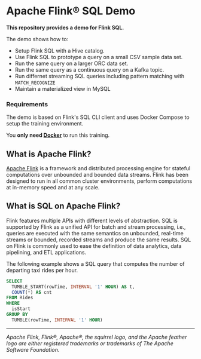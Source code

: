 # Apache Flink® SQL Demo

**This repository provides a demo for Flink SQL.**

The demo shows how to:

* Setup Flink SQL with a Hive catalog.
* Use Flink SQL to prototype a query on a small CSV sample data set.
* Run the same query on a larger ORC data set.
* Run the same query as a continuous query on a Kafka topic.
* Run differnet streaming SQL queries including pattern matching with `MATCH_RECOGNIZE`
* Maintain a materialized view in MySQL

### Requirements

The demo is based on Flink's SQL CLI client and uses Docker Compose to setup the training environment.

You **only need [Docker](https://www.docker.com/)** to run this training. </br>

## What is Apache Flink?

[Apache Flink](https://flink.apache.org) is a framework and distributed processing engine for stateful computations over unbounded and bounded data streams. Flink has been designed to run in all common cluster environments, perform computations at in-memory speed and at any scale.

## What is SQL on Apache Flink?

Flink features multiple APIs with different levels of abstraction. SQL is supported by Flink as a unified API for batch and stream processing, i.e., queries are executed with the same semantics on unbounded, real-time streams or bounded, recorded streams and produce the same results. SQL on Flink is commonly used to ease the definition of data analytics, data pipelining, and ETL applications.

The following example shows a SQL query that computes the number of departing taxi rides per hour. 

```sql
SELECT
  TUMBLE_START(rowTime, INTERVAL '1' HOUR) AS t,
  COUNT(*) AS cnt
FROM Rides
WHERE
  isStart
GROUP BY 
  TUMBLE(rowTime, INTERVAL '1' HOUR)
```

----

*Apache Flink, Flink®, Apache®, the squirrel logo, and the Apache feather logo are either registered trademarks or trademarks of The Apache Software Foundation.*
